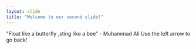 ```yaml
---
layout: slide
title: "Welcome to our second slide!"
---
```

"Float like a butterfly ,sting like a bee" - Muhammad Ali
Use the left arrow to go back!

